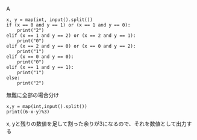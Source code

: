 A
```自分の回答
x, y = map(int, input().split())
if (x == 0 and y == 1) or (x == 1 and y == 0):
    print("2")
elif (x == 1 and y == 2) or (x == 2 and y == 1):
    print("0")
elif (x == 2 and y == 0) or (x == 0 and y == 2):
    print("1")
elif (x == 0 and y == 0):
    print("0")
elif (x == 1 and y == 1):
    print("1")
else:
    print("2")
```
無難に全部の場合分け

```回答例
x,y = map(int,input().split())
print((6-x-y)%3)
```
x, yと残りの数値を足して割った余りが3になるので、それを数値として出力する
